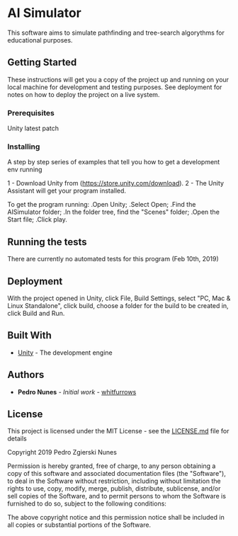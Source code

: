 # AI Simulator

This software aims to simulate pathfinding and tree-search algorythms for educational purposes. 

## Getting Started

These instructions will get you a copy of the project up and running on your local machine for development and testing purposes. See deployment for notes on how to deploy the project on a live system.

### Prerequisites

Unity latest patch

### Installing

A step by step series of examples that tell you how to get a development env running

1 - Download Unity from (https://store.unity.com/download).
2 - The Unity Assistant will get your program installed.

To get the program running:
.Open Unity;
.Select Open; 
.Find the AISimulator folder;
.In the folder tree, find the "Scenes"  folder;
.Open the Start file;
.Click play.

## Running the tests

There are currently no automated tests for this program (Feb 10th, 2019)

## Deployment

With the project opened in Unity, click File, Build Settings, select "PC, Mac & Linux Standalone", click build, choose a folder for the build to be created in, click Build and Run.

## Built With

* [Unity](https://store.unity.com/download) - The development engine 

## Authors

* **Pedro Nunes** - *Initial work* - [whitfurrows](https://github.com/Whitfurrows)

## License

This project is licensed under the MIT License - see the [LICENSE.md](LICENSE.md) file for details


Copyright 2019 Pedro Zgierski Nunes

Permission is hereby granted, free of charge, to any person obtaining a copy of this software and associated documentation files (the "Software"), to deal in the Software without restriction, including without limitation the rights to use, copy, modify, merge, publish, distribute, sublicense, and/or sell copies of the Software, and to permit persons to whom the Software is furnished to do so, subject to the following conditions:

The above copyright notice and this permission notice shall be included in all copies or substantial portions of the Software.
